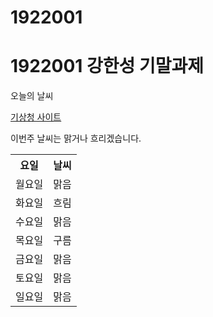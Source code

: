 # 1922001
<h1>1922001 강한성 기말과제</h1>
<p> 오늘의 날씨 </p>
<a href="https://www.weather.go.kr/w/weather/forecast/short-term.do"> 기상청 사이트 </a>
<div>
          <p> 이번주 날씨는 맑거나 흐리겠습니다.</p>
          </div>
<table>
 <tr>
 <th>요일</th>
 <th>날씨</th>
 </tr>
 <tr>
 <td>월요일</td>
 <td>맑음</td>
 </tr>
 <tr>
 <td>화요일</td>
 <td>흐림</td>
  </tr>
          <tr>
 <td>수요일</td>
 <td>맑음</td>
  </tr>
          <tr>
 <td>목요일</td>
 <td>구름</td>
  </tr>
          <tr>
 <td>금요일</td>
 <td>맑음</td>
  </tr>
          <tr>
 <td>토요일</td>
 <td>맑음</td>
  </tr>
          <tr>
 <td>일요일</td>
 <td>맑음</td>
  </tr>
 </table>

